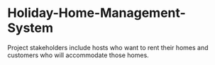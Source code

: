 # Holiday-Home-Management-System
Project stakeholders include hosts who want to rent their homes and customers who will accommodate those homes.
